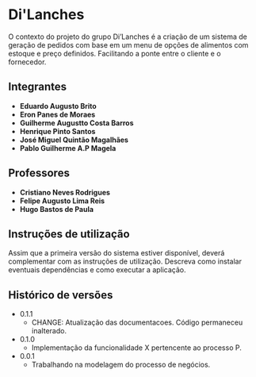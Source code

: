 # Di'Lanches

O contexto do projeto do grupo Di’Lanches é a criação de um sistema de geração de pedidos com base em um menu de opções de alimentos com estoque e preço definidos. Facilitando a ponte entre o cliente e o fornecedor.

## Integrantes

* **Eduardo Augusto Brito**
* **Eron Panes de Moraes**
* **Guilherme Augustto Costa Barros**
* **Henrique Pinto Santos**
* **José Miguel Quintão Magalhães**
* **Pablo Guilherme A.P Magela**

## Professores

* **Cristiano Neves Rodrigues**
* **Felipe Augusto Lima Reis**
* **Hugo Bastos de Paula**

## Instruções de utilização

Assim que a primeira versão do sistema estiver disponível, deverá complementar com as instruções de utilização. Descreva como instalar eventuais dependências e como executar a aplicação.

## Histórico de versões

* 0.1.1
    * CHANGE: Atualização das documentacoes. Código permaneceu inalterado.
* 0.1.0
    * Implementação da funcionalidade X pertencente ao processo P.
* 0.0.1
    * Trabalhando na modelagem do processo de negócios.

